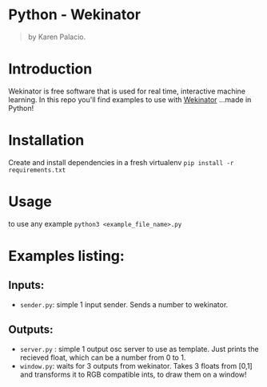 # Python - Wekinator
> by Karen Palacio.

# Introduction
Wekinator is free software that is used for real time, interactive machine learning.
In this repo you'll find examples to use with [Wekinator](http://www.wekinator.org/)
...made in Python!

# Installation 
Create and install dependencies in a fresh virtualenv
`pip install -r requirements.txt`

# Usage
to use any example 
`python3 <example_file_name>.py`
# Examples listing:

## Inputs:
- `sender.py`: simple 1 input sender. Sends a number to wekinator.
## Outputs:
- `server.py` : simple 1 output osc server to use as template. Just prints the recieved float, which can be a number from 0 to 1.
- `window.py`: waits for 3 outputs from wekinator. Takes 3 floats from [0,1] and transforms it to RGB compatible ints, to draw them on a window!
